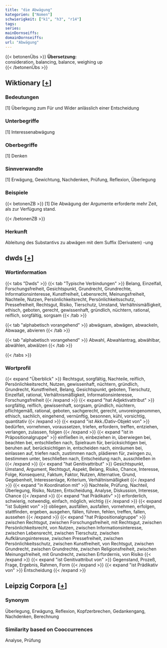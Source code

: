 ```yaml
---
title: "die Abwägung"
kategorien: ["Nomen"]
schwierigkeit: ["k1", "h3", "r14"]
tags:
series:
mainDornseiffs:
domainDornseiffs:
url: "Abwägung"
---
```


{{< betonenÜbs >}}
**Übersetzung:**  
consideration, balancing, balance, weighing up  
{{< /betonenÜbs >}}

## Wiktionary [[+](https://de.wiktionary.org/wiki/Abwägung)]

### Bedeutungen
[1] Überlegung zum Für und Wider anlässlich einer Entscheidung  

### Unterbegriffe
[1] Interessenabwägung  

### Oberbegriffe
[1] Denken  

### Sinnverwandte
[1] Erwägung, Gewichtung, Nachdenken, Prüfung, Reflexion, Überlegung  

### Beispiele
{{< betonenZB >}}
[1] Die Abwägung der Argumente erforderte mehr Zeit, als zur Verfügung stand.  

{{< /betonenZB >}}
### Herkunft
Ableitung des Substantivs zu abwägen mit dem Suffix (Derivatem) -ung  



## dwds [[+](https://www.dwds.de/wb/Abwägung)]

### Wortinformation
{{< tabs "Dwds" >}}
{{< tab "Typische Verbindungen" >}}
Belang, Einzelfall, Forschungsfreiheit, Gesichtspunkt, Grundrecht, Grundrechte, Informationsinteresse, Kunstfreiheit, Lebensrecht, Meinungsfreiheit, Nachteile, Nutzen, Persönlichkeitsrecht, Persönlichkeitsschutz, Pressefreiheit, Rechtsgut, Risiko, Tierschutz, Umstand, Verhältnismäßigkeit, ethisch, geboten, gerecht, gewissenhaft, gründlich, nüchtern, rational, reiflich, sorgfältig, sorgsam
{{< /tab >}}

{{< tab "alphabetisch vorangehend" >}}
abwägsam, abwägen, abwackeln, Abwaage, abvieren
{{< /tab >}}

{{< tab "alphabetisch vorangehend" >}}
Abwahl, Abwahlantrag, abwählbar, abwählen, abwälzen
{{< /tab >}}

{{< /tabs >}}

### Wortprofil
{{< expand "Überblick" >}} Rechtsgut, sorgfältig, Nachteile, reiflich, Persönlichkeitsrecht, Nutzen, gewissenhaft, nüchtern, gründlich, Grundrecht, Kunstfreiheit, Belang, Gesichtspunkt, geboten, Tierschutz, Einzelfall, rational, Verhältnismäßigkeit, Informationsinteresse, Forschungsfreiheit {{< /expand >}}
{{< expand "hat Adjektivattribut" >}} sorgfältig, reiflich, gewissenhaft, sorgsam, gründlich, nüchtern, pflichtgemäß, rational, geboten, sachgerecht, gerecht, unvoreingenommen, ethisch, sachlich, eingehend, vernünftig, besonnen, kühl, vorsichtig, quantitativ {{< /expand >}}
{{< expand "ist Akk./Dativ-Objekt von" >}} bedürfen, vornehmen, voraussetzen, triefen, erfordern, treffen, entziehen, verlangen, zulassen, folgen {{< /expand >}}
{{< expand "ist in Präpositionalgruppe" >}} einfließen in, einbeziehen in, überwiegen bei, beachten bei, entschließen nach, Spielraum für, berücksichtigen bei, beruhen auf, berücksichtigen in, entscheiden nach, einräumen bei, einlassen auf, triefen nach, zustimmen nach, plädieren für, zwingen zu, bestimmen unter, beschließen nach, Entscheidung nach, ausschließen in {{< /expand >}}
{{< expand "hat Genitivattribut" >}} Gesichtspunkt, Umstand, Argument, Rechtsgut, Aspekt, Belang, Risiko, Chance, Interesse, Folge, Konsequenz, Faktum, Faktor, Nutzen, Alternative, Grund, Gegebenheit, Interessenlage, Kriterium, Verhältnismäßigkeit {{< /expand >}}
{{< expand "in Koordination mit" >}} Nachteile, Prüfung, Nachteil, Überlegung, Risiko, Nutzen, Entscheidung, Analyse, Diskussion, Interesse, Chance {{< /expand >}}
{{< expand "hat Prädikativ" >}} erforderlich, schwierig, notwendig, einfach, möglich, wichtig {{< /expand >}}
{{< expand "ist Subjekt von" >}} obliegen, ausfällen, ausfallen, vornehmen, erfolgen, stattfinden, ergeben, ausgehen, fällen, führen, fehlen, treffen, fallen, aussehen {{< /expand >}}
{{< expand "hat Präpositionalgruppe" >}} zwischen Rechtsgut, zwischen Forschungsfreiheit, mit Rechtsgut, zwischen Persönlichkeitsrecht, von Nutzen, zwischen Informationsinteresse, zwischen Lebensrecht, zwischen Tierschutz, zwischen Aufklärungsinteresse, zwischen Pressefreiheit, zwischen Persönlichkeitsschutz, zwischen Kunstfreiheit, von Rechtsgut, zwischen Grundrecht, zwischen Grundrechte, zwischen Religionsfreiheit, zwischen Meinungsfreiheit, mit Grundrecht, zwischen Erfordernis, von Risiko {{< /expand >}}
{{< expand "ist Genitivattribut von" >}} Gegenstand, Prozeß, Frage, Ergebnis, Rahmen, Form {{< /expand >}}
{{< expand "ist Prädikativ von" >}} Entscheidung {{< /expand >}}

## Leipzig Corpora [[+](https://corpora.uni-leipzig.de/en/res?word=Abwägung&corpusId=deu_newscrawl-public_2018)]


### Synonym
Überlegung, Erwägung, Reflexion, Kopfzerbrechen, Gedankengang, Nachdenken, Berechnung


### Similarity based on Cooccurrences
Analyse, Prüfung


